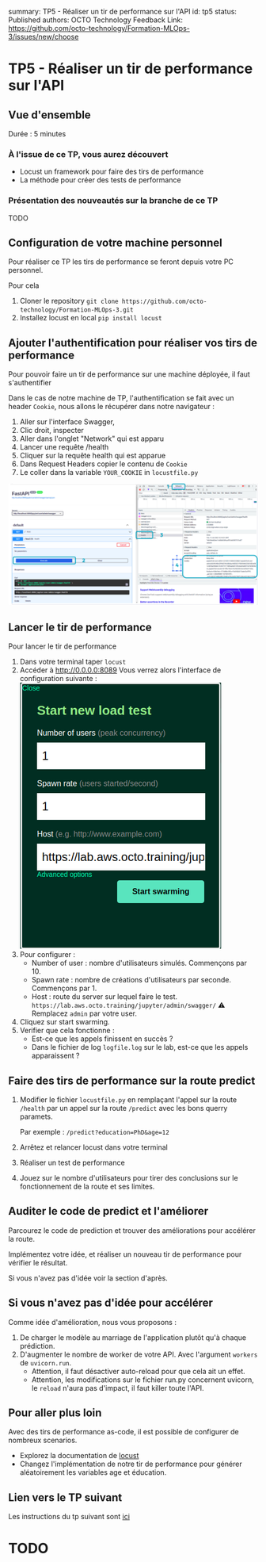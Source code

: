 summary: TP5 - Réaliser un tir de performance sur l'API
id: tp5
status: Published
authors: OCTO Technology
Feedback Link: https://github.com/octo-technology/Formation-MLOps-3/issues/new/choose

# TP5 - Réaliser un tir de performance sur l'API

## Vue d'ensemble

Durée : 5 minutes

### À l'issue de ce TP, vous aurez découvert

- Locust un framework pour faire des tirs de performance
- La méthode pour créer des tests de performance

### Présentation des nouveautés sur la branche de ce TP

TODO

## Configuration de votre machine personnel

Pour réaliser ce TP les tirs de performance se feront depuis votre PC personnel.

Pour cela

1. Cloner le repository `git clone https://github.com/octo-technology/Formation-MLOps-3.git`
2. Installez locust en local `pip install locust`

## Ajouter l'authentification pour réaliser vos tirs de performance

Pour pouvoir faire un tir de performance sur une machine déployée, il faut s'authentifier

Dans le cas de notre machine de TP, l'authentification se fait avec un header `Cookie`, nous allons le récupérer dans
notre navigateur :

1. Aller sur l'interface Swagger,
2. Clic droit, inspecter
3. Aller dans l'onglet "Network" qui est apparu
4. Lancer une requête /health
5. Cliquer sur la requête health qui est apparue
6. Dans Request Headers copier le contenu de `Cookie`
7. Le coller dans la variable `YOUR_COOKIE` in `locustfile.py`

![Comment récupérer un cookie](./images/tp2/reccuperer_le_cookie.png)

## Lancer le tir de performance

Pour lancer le tir de performance

1. Dans votre terminal taper `locust`
2. Accéder à http://0.0.0.0:8089
   Vous verrez alors l'interface de configuration suivante :
   ![Configuration locust](./images/tp2/interface_config_locust.png)
3. Pour configurer :
    - Number of user : nombre d'utilisateurs simulés. Commençons par 10.
    - Spawn rate : nombre de créations d'utilisateurs par seconde. Commençons par 1.
    - Host : route du server sur lequel faire le test. `https://lab.aws.octo.training/jupyter/admin/swagger/` ⚠️
      Remplacez `admin` par votre user.
4. Cliquez sur start swarming.
5. Verifier que cela fonctionne :
    - Est-ce que les appels finissent en succès ?
    - Dans le fichier de log `logfile.log` sur le lab, est-ce que les appels apparaissent ?

## Faire des tirs de performance sur la route predict

1. Modifier le fichier `locustfile.py` en remplaçant l'appel sur la route `/health` par un appel sur la route `/predict`
   avec les bons querry paramets.

   Par exemple : `/predict?education=PhD&age=12`

2. Arrêtez et relancer locust dans votre terminal
3. Réaliser un test de performance
4. Jouez sur le nombre d'utilisateurs pour tirer des conclusions sur le fonctionnement de la route et ses limites.

## Auditer le code de predict et l'améliorer

Parcourez le code de prediction et trouver des améliorations pour accélérer la route.

Implémentez votre idée, et réaliser un nouveau tir de performance pour vérifier le résultat.

Si vous n'avez pas d'idée voir la section d'après.

## Si vous n'avez pas d'idée pour accélérer

Comme idée d'amélioration, nous vous proposons :

1. De charger le modèle au marriage de l'application plutôt qu'à chaque prédiction.
2. D'augmenter le nombre de worker de votre API. Avec l'argument `workers` de `uvicorn.run`.
    - Attention, il faut désactiver auto-reload pour que cela ait un effet.
    - Attention, les modifications sur le fichier run.py concernent uvicorn, le `reload` n'aura pas d'impact, il faut
      killer toute l'API.
   

## Pour aller plus loin

Avec des tirs de performance as-code, il est possible de configurer de nombreux scenarios.

- Explorez la documentation de [locust](https://docs.locust.io/en/stable/writing-a-locustfile.html)
- Changez l'implémentation de notre tir de performance pour générer aléatoirement les variables age et éducation.

## Lien vers le TP suivant

Les instructions du tp suivant sont [ici](https://octo-technology.github.io/Formation-MLOps-3/tp3#0)

# TODO
